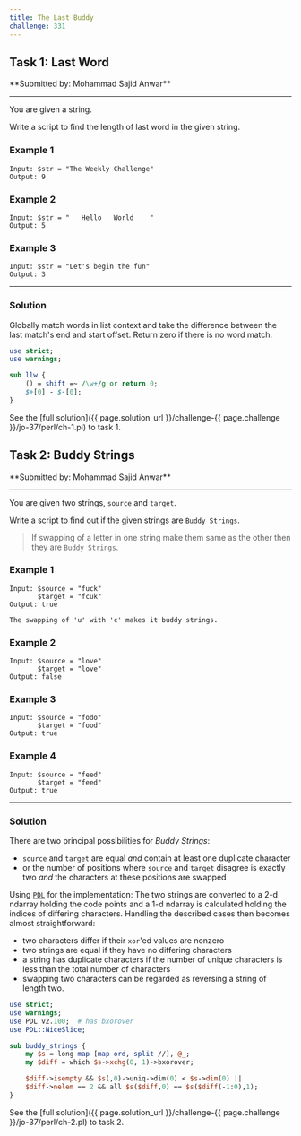 ```yaml
---
title: The Last Buddy
challenge: 331
---
```

<h2 id="task-1">
Task 1: Last Word
</h2>
**Submitted by: Mohammad Sajid Anwar**

---
You are given a string.

Write a script to find the length of last word in the given string.

### Example 1
```
Input: $str = "The Weekly Challenge"
Output: 9
```
### Example 2
```
Input: $str = "   Hello   World    "
Output: 5
```
### Example 3
```
Input: $str = "Let's begin the fun"
Output: 3
```
---
### Solution
Globally match words in list context and take the difference between the last match's end and start offset.
Return zero if there is no word match.

```perl
use strict;
use warnings;

sub llw {
    () = shift =~ /\w+/g or return 0;
    $+[0] - $-[0];
}
```

See the [full solution]({{ page.solution_url }}/challenge-{{ page.challenge }}/jo-37/perl/ch-1.pl) to task 1.

<!--
See [discussion](https://github.com/jo-37/the-bears-den/issues/XXX
-->

<h2 id="task-2">
Task 2: Buddy Strings
</h2>
**Submitted by: Mohammad Sajid Anwar**

---
You are given two strings, `source` and `target`.

Write a script to find out if the given strings are `Buddy Strings`.

> If swapping of a letter in one string make them same as the other then they are `Buddy Strings`.

### Example 1
```
Input: $source = "fuck"
       $target = "fcuk"
Output: true

The swapping of 'u' with 'c' makes it buddy strings.
```
### Example 2
```
Input: $source = "love"
       $target = "love"
Output: false
```
### Example 3
```
Input: $source = "fodo"
       $target = "food"
Output: true
```
### Example 4
```
Input: $source = "feed"
       $target = "feed"
Output: true
```
---
### Solution
There are two principal possibilities for _Buddy Strings_:
- `source` and `target` are equal _and_ contain at least one duplicate character
- or the number of positions where `source` and `target` disagree is exactly two _and_
the characters at these positions are swapped

Using [`PDL`](https://metacpan.org/pod/PDL) for the implementation:
The two strings are converted to a 2-d ndarray holding the code points and a 1-d ndarray is calculated holding the indices of differing characters.
Handling the described cases then becomes almost straightforward:
- two characters differ if their `xor`'ed values are nonzero
- two strings are equal if they have no differing characters
- a string has duplicate characters if the number of unique characters is less than the total number of characters
- swapping two characters can be regarded as reversing a string of length two.

```perl
use strict;
use warnings;
use PDL v2.100;  # has bxorover
use PDL::NiceSlice;

sub buddy_strings {
    my $s = long map [map ord, split //], @_;
    my $diff = which $s->xchg(0, 1)->bxorover;

    $diff->isempty && $s(,0)->uniq->dim(0) < $s->dim(0) ||
    $diff->nelem == 2 && all $s($diff,0) == $s($diff(-1:0),1);
}
```

See the [full solution]({{ page.solution_url }}/challenge-{{ page.challenge }}/jo-37/perl/ch-2.pl) to task 2.

<!--
See [discussion](https://github.com/jo-37/the-bears-den/issues/XXX
-->
